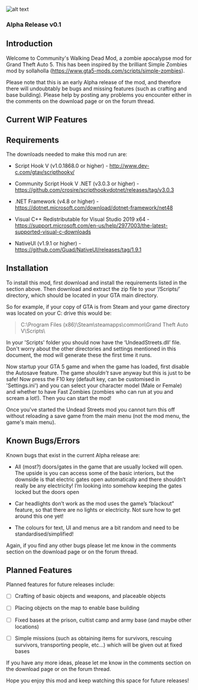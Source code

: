 ![alt text](https://i.imgur.com/HYdOh7x.png?maxwidth=640&shape=thumb&fidelity=medium "Community's Walking Dead Mod")
### Alpha Release v0.1

## Introduction

Welcome to Community's Walking Dead Mod, a zombie apocalypse mod for Grand Theft Auto 5. This has been inspired by the brilliant Simple Zombies mod by sollaholla (https://www.gta5-mods.com/scripts/simple-zombies).

Please note that this is an early Alpha release of the mod, and therefore there will undoubtably be bugs and missing features (such as crafting and base building). Please help by posting any problems you encounter either in the comments on the download page or on the forum thread.

## Current WIP Features



## Requirements

The downloads needed to make this mod run are:

* Script Hook V (v1.0.1868.0 or higher) - http://www.dev-c.com/gtav/scripthookv/
	
* Community Script Hook V .NET (v3.0.3 or higher) - https://github.com/crosire/scripthookvdotnet/releases/tag/v3.0.3
	
* .NET Framework (v4.8 or higher) - https://dotnet.microsoft.com/download/dotnet-framework/net48
	
* Visual C++ Redistributable for Visual Studio 2019 x64 - https://support.microsoft.com/en-us/help/2977003/the-latest-supported-visual-c-downloads

* NativeUI (v1.9.1 or higher) - https://github.com/Guad/NativeUI/releases/tag/1.9.1

## Installation

To install this mod, first download and install the requirements listed in the section above. Then download and extract the zip file to your ‘/Scripts/’ directory, which should be located in your GTA main directory.

So for example, if your copy of GTA is from Steam and your game directory was located on your C: drive this would be:

> C:\Program Files (x86)\Steam\steamapps\common\Grand Theft Auto V\Scripts\

In your 'Scripts' folder you should now have the ‘UndeadStreets.dll’ file. Don't worry about the other directories and settings mentioned in this document, the mod will generate these the first time it runs.

Now startup your GTA 5 game and when the game has loaded, first disable the Autosave feature. The game *shouldn't* save anyway but this is just to be safe! Now press the F10 key (default key, can be customised in 'Settings.ini') and you can select your character model (Male or Female) and whether to have Fast Zombies (zombies who can run at you and scream a lot!). Then you can start the mod!

Once you've started the Undead Streets mod you cannot turn this off without reloading a save game from the main menu (not the mod menu, the game's main menu).

## Known Bugs/Errors

Known bugs that exist in the current Alpha release are:
	
* All (most?) doors/gates in the game that are usually locked will open. The upside is you can access some of the basic interiors, but the downside is that electric gates open automatically and there shouldn’t really be any electricity! I’m looking into somehow keeping the gates locked but the doors open
	
* Car headlights don’t work as the mod uses the game’s “blackout” feature, so that there are no lights or electricity. Not sure how to get around this one yet!

* The colours for text, UI and menus are a bit random and need to be standardised/simplified!

Again, if you find any other bugs please let me know in the comments section on the download page or on the forum thread.

## Planned Features

Planned features for future releases include:

- [ ] Crafting of basic objects and weapons, and placeable objects
	
- [ ] Placing objects on the map to enable base building
	
- [ ] Fixed bases at the prison, cultist camp and army base (and maybe other locations)
	
- [ ] Simple missions (such as obtaining items for survivors, rescuing survivors, transporting people, etc…) which will be given out at fixed bases

If you have any more ideas, please let me know in the comments section on the download page or on the forum thread.

Hope you enjoy this mod and keep watching this space for future releases!
